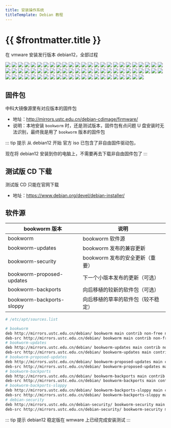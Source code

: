 ```yaml
---
title: 安装操作系统
titleTemplate: Debian 教程
---
```


# {{ $frontmatter.title }}

在 vmware 安装发行版本 debian12，全部过程

![](/assets/debian/install_os/01.png)
![](/assets/debian/install_os/02.png)
![](/assets/debian/install_os/03.jpg)
![](/assets/debian/install_os/04.jpg)
![](/assets/debian/install_os/05.jpg)
![](/assets/debian/install_os/06.jpg)
![](/assets/debian/install_os/07.jpg)
![](/assets/debian/install_os/08.jpg)
![](/assets/debian/install_os/09.jpg)
![](/assets/debian/install_os/10.jpg)
![](/assets/debian/install_os/11.jpg)
![](/assets/debian/install_os/12.jpg)
![](/assets/debian/install_os/13.jpg)
![](/assets/debian/install_os/13-1.jpg)
![](/assets/debian/install_os/14.jpg)
![](/assets/debian/install_os/15.jpg)
![](/assets/debian/install_os/16.jpg)
![](/assets/debian/install_os/16-1.jpg)
![](/assets/debian/install_os/17.jpg)
![](/assets/debian/install_os/18.jpg)
![](/assets/debian/install_os/19.jpg)
![](/assets/debian/install_os/20.jpg)
![](/assets/debian/install_os/21.jpg)
![](/assets/debian/install_os/22.jpg)
![](/assets/debian/install_os/23.jpg)
![](/assets/debian/install_os/23-1.jpg)
![](/assets/debian/install_os/23-2.jpg)
![](/assets/debian/install_os/23-3.jpg)
![](/assets/debian/install_os/23-4.jpg)
![](/assets/debian/install_os/23-5.jpg)
![](/assets/debian/install_os/23-6.jpg)
![](/assets/debian/install_os/24.jpg)
![](/assets/debian/install_os/24-1.jpg)
![](/assets/debian/install_os/24-2.jpg)
![](/assets/debian/install_os/24-3.jpg)
![](/assets/debian/install_os/24-4.jpg)
![](/assets/debian/install_os/25.jpg)
![](/assets/debian/install_os/26.jpg)
![](/assets/debian/install_os/26-1.jpg)
![](/assets/debian/install_os/26-2.jpg)
![](/assets/debian/install_os/26-3.jpg)
![](/assets/debian/install_os/26-4.jpg)
![](/assets/debian/install_os/26-5.jpg)
![](/assets/debian/install_os/26-6.jpg)
![](/assets/debian/install_os/26-7-1.jpg)
![](/assets/debian/install_os/26-7-2.jpg)
![](/assets/debian/install_os/26-8.jpg)
![](/assets/debian/install_os/27.jpg)
![](/assets/debian/install_os/28.jpg)
![](/assets/debian/install_os/29.jpg)
![](/assets/debian/install_os/30.jpg)
![](/assets/debian/install_os/30-1.jpg)
![](/assets/debian/install_os/30-2.jpg)
![](/assets/debian/install_os/30-3.jpg)
![](/assets/debian/install_os/30-4.jpg)
![](/assets/debian/install_os/30-5.jpg)
![](/assets/debian/install_os/30-6.jpg)
![](/assets/debian/install_os/30-7.jpg)
![](/assets/debian/install_os/30-8.jpg)
![](/assets/debian/install_os/31.jpg)
![](/assets/debian/install_os/32.jpg)
![](/assets/debian/install_os/33.jpg)
![](/assets/debian/install_os/34.jpg)
![](/assets/debian/install_os/35.jpg)
![](/assets/debian/install_os/36.jpg)
![](/assets/debian/install_os/37.jpg)
![](/assets/debian/install_os/38.jpg)
![](/assets/debian/install_os/39.jpg)
![](/assets/debian/install_os/40.jpg)
![](/assets/debian/install_os/41.jpg)
![](/assets/debian/install_os/42.jpg)
![](/assets/debian/install_os/43.jpg)

## 固件包

中科大镜像源里有对应版本的固件包

- 地址：http://mirrors.ustc.edu.cn/debian-cdimage/firmware/
- 说明：本地安装 `bookworm` 时，还是测试版本，固件包有点问题 U 盘安装时无法识别，最终我是用了 `bookworm` 版本的固件包

::: tip 提示
从 debian12 开始 官方 iso 已包含了非自由固件驱动包，

现在将 debian12 安装到你的电脑上，不需要再去下载非自由固件包了
:::

## 测试版 CD 下载

测试版 CD 只能在官网下载

- 地址：https://www.debian.org/devel/debian-installer/

## 软件源

| bookworm 版本             | 说明                               |
| ------------------------- | ---------------------------------- |
| bookworm                  | bookworm 软件源                    |
| bookworm-updates          | bookworm 发布的兼容更新            |
| bookworm-security         | bookworm 发布的安全更新（重要）    |
| bookworm-proposed-updates | 下一个小版本发布的更新（可选）     |
| bookworm-backports        | 向后移植的较新的软件包（可选）     |
| bookworm-backports-sloppy | 向后移植的草率的软件包（较不稳定） |

```bash
# /etc/apt/sources.list

# bookworm
deb http://mirrors.ustc.edu.cn/debian/ bookworm main contrib non-free non-free-firmware
deb-src http://mirrors.ustc.edu.cn/debian/ bookworm main contrib non-free non-free-firmware
# bookworm-updates
deb http://mirrors.ustc.edu.cn/debian/ bookworm-updates main contrib non-free non-free-firmware
deb-src http://mirrors.ustc.edu.cn/debian/ bookworm-updates main contrib non-free non-free-firmware
# bookworm-proposed-updates
deb http://mirrors.ustc.edu.cn/debian/ bookworm-proposed-updates main contrib non-free non-free-firmware
deb-src http://mirrors.ustc.edu.cn/debian/ bookworm-proposed-updates main contrib non-free non-free-firmware
# bookworm-backports
deb http://mirrors.ustc.edu.cn/debian/ bookworm-backports main contrib non-free non-free-firmware
deb-src http://mirrors.ustc.edu.cn/debian/ bookworm-backports main contrib non-free non-free-firmware
# bookworm-backports-sloppy
deb http://mirrors.ustc.edu.cn/debian/ bookworm-backports-sloppy main contrib non-free non-free-firmware
deb-src http://mirrors.ustc.edu.cn/debian/ bookworm-backports-sloppy main contrib non-free non-free-firmware
# debian-security
deb http://mirrors.ustc.edu.cn/debian-security/ bookworm-security main contrib non-free non-free-firmware
deb-src http://mirrors.ustc.edu.cn/debian-security/ bookworm-security main contrib non-free non-free-firmware
```

::: tip 提示
debian12 稳定版在 wmware 上已经完成安装测试
:::
